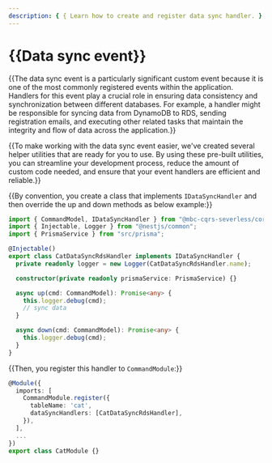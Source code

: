 ```yaml
---
description: { { Learn how to create and register data sync handler. } }
---
```


# {{Data sync event}}

{{The data sync event is a particularly significant custom event because it is one of the most commonly registered events within the application. Handlers for this event play a crucial role in ensuring data consistency and synchronization between different databases. For example, a handler might be responsible for syncing data from DynamoDB to RDS, sending registration emails, and executing other related tasks that maintain the integrity and flow of data across the application.}}

{{To make working with the data sync event easier, we've created several helper utilities that are ready for you to use. By using these pre-built utilities, you can streamline your development process, reduce the amount of custom code needed, and ensure that your event handlers are efficient and reliable.}}

{{By convention, you create a class that implements `IDataSyncHandler` and then override the up and down methods as below example:}}

```ts
import { CommandModel, IDataSyncHandler } from "@mbc-cqrs-severless/core";
import { Injectable, Logger } from "@nestjs/common";
import { PrismaService } from "src/prisma";

@Injectable()
export class CatDataSyncRdsHandler implements IDataSyncHandler {
  private readonly logger = new Logger(CatDataSyncRdsHandler.name);

  constructor(private readonly prismaService: PrismaService) {}

  async up(cmd: CommandModel): Promise<any> {
    this.logger.debug(cmd);
    // sync data
  }

  async down(cmd: CommandModel): Promise<any> {
    this.logger.debug(cmd);
  }
}
```

{{Then, you register this handler to `CommandModule`:}}

```ts
@Module({
  imports: [
    CommandModule.register({
      tableName: 'cat',
      dataSyncHandlers: [CatDataSyncRdsHandler],
    }),
  ],
  ...
})
export class CatModule {}
```
